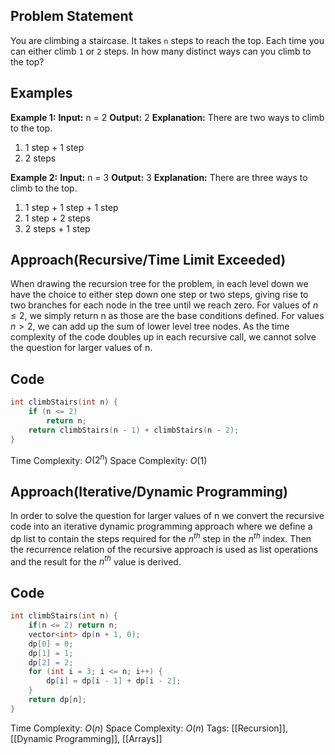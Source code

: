 ## Problem Statement
You are climbing a staircase. It takes `n` steps to reach the top.
Each time you can either climb `1` or `2` steps. In how many distinct ways can you climb to the top?
## Examples
**Example 1:**
**Input:** n = 2
**Output:** 2
**Explanation:** There are two ways to climb to the top.
1. 1 step + 1 step
2. 2 steps

**Example 2:**
**Input:** n = 3
**Output:** 3
**Explanation:** There are three ways to climb to the top.
1. 1 step + 1 step + 1 step
2. 1 step + 2 steps
3. 2 steps + 1 step
## Approach(Recursive/Time Limit Exceeded)
When drawing the recursion tree for the problem, in each level down we have the choice to either step down one step or two steps, giving rise to two branches for each node in the tree until we reach zero. For values of $n\leq2$, we simply return n as those are the base conditions defined. For values $n\gt2$, we can add up the sum of lower level tree nodes. As the time complexity of the code doubles up in each recursive call, we cannot solve the question for larger values of n.
## Code
```cpp
int climbStairs(int n) {
	if (n <= 2)
		return n;
	return climbStairs(n - 1) + climbStairs(n - 2);
}
```
Time Complexity: $O(2^n)$
Space Complexity: $O(1)$
## Approach(Iterative/Dynamic Programming)
In order to solve the question for larger values of n we convert the recursive code into an iterative dynamic programming approach where we define a dp list to contain the steps required for the $n^{th}$ step in the $n^{th}$ index. Then the recurrence relation of the recursive approach is used as list operations and the result for the $n^{th}$ value is derived.
## Code
```cpp
int climbStairs(int n) {
	if(n <= 2) return n;
	vector<int> dp(n + 1, 0);
	dp[0] = 0;
	dp[1] = 1;
	dp[2] = 2;
	for (int i = 3; i <= n; i++) {
		dp[i] = dp[i - 1] + dp[i - 2];
	}
	return dp[n];
}
```
Time Complexity: $O(n)$
Space Complexity: $O(n)$
Tags: [[Recursion]], [[Dynamic Programming]], [[Arrays]]